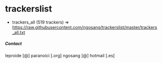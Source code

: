 # trackerslist

* trackers_all (519 trackers) => https://raw.githubusercontent.com/ngosang/trackerslist/master/trackers_all.txt

##### Contact
leproide [@] paranoici [.org]
ngosang [@] hotmail [.es]
